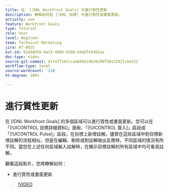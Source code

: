 ```yaml
---
title: 在  [!DNL Workfront Goals] 中進行質性更新
description: 瞭解如何在 [!DNL 目標] 中進行質性或書面更新。
activity: use
feature: Workfront Goals
type: Tutorial
role: User
level: Beginner
team: Technical Marketing
jira: KT-8925
exl-id: 92d40d56-0a25-488b-9308-64ddfe545baa
doc-type: video
source-git-commit: d17df7162ccaab6b62db34209f50131927c0a532
workflow-type: tm+mt
source-wordcount: '118'
ht-degree: 100%

---
```


# 進行質性更新

在 [!DNL Workfront Goals] 的多個區域可以進行質性或書面更新。您可以在「[!UICONTROL 目標詳細資料]」面板、「[!UICONTROL 簽入]」區段或「[!UICONTROL Pulse]」區段，在目標上新增註解。儘管在這些區域中對目標新增註解的流程相似，但是在編輯、刪除或對註解做出反應時，不同區域的情況有所不同。當您在上述任何區域輸入註解時，在顯示目標註解的所有區域中均可看見註解。

觀看這段影片，您將瞭解如何：

* 進行質性或書面更新

>[!VIDEO](https://video.tv.adobe.com/v/335197/?quality=12&learn=on&enablevpops)
